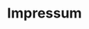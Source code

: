 ---
title: Impressum
banner:
    title: Impressum
    content: Wir wachsen ständig und sind stets auf der Suche nach motivierten Mitarbeiter*innen.
    bg_image: images/uploads/markus-spiske-vrbZVyX2k4I-unsplash.jpg
---